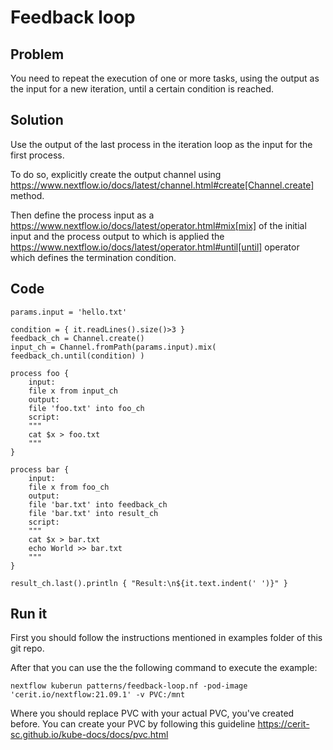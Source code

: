 # Feedback loop  

## Problem 

You need to repeat the execution of one or more tasks, using the output as the input for a new iteration, until a certain condition is reached. 

## Solution

Use the output of the last process in the iteration loop as the input for the first process. 

To do so, explicitly create the output channel using https://www.nextflow.io/docs/latest/channel.html#create[Channel.create] method. 

Then define the process input as a https://www.nextflow.io/docs/latest/operator.html#mix[mix] of the initial input and the
process output to which is applied the https://www.nextflow.io/docs/latest/operator.html#until[until] operator which defines the termination condition. 

## Code 

    params.input = 'hello.txt'

    condition = { it.readLines().size()>3 }
    feedback_ch = Channel.create()
    input_ch = Channel.fromPath(params.input).mix( feedback_ch.until(condition) )

    process foo {
        input: 
        file x from input_ch
        output: 
        file 'foo.txt' into foo_ch
        script:
        """
        cat $x > foo.txt 
        """
    }

    process bar {
        input:
        file x from foo_ch 
        output:
        file 'bar.txt' into feedback_ch
        file 'bar.txt' into result_ch
        script:
        """
        cat $x > bar.txt
        echo World >> bar.txt 
        """
    }

    result_ch.last().println { "Result:\n${it.text.indent(' ')}" }


## Run it
    
First you should follow the instructions mentioned in examples folder of this git repo.

After that you can use the the following command to execute the example:

    nextflow kuberun patterns/feedback-loop.nf -pod-image 'cerit.io/nextflow:21.09.1' -v PVC:/mnt

Where you should replace PVC with your actual PVC, you've created before.
You can create your PVC by following this guideline https://cerit-sc.github.io/kube-docs/docs/pvc.html

